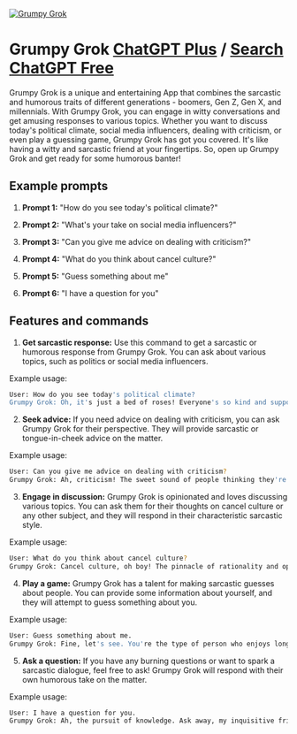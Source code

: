 
[![Grumpy Grok](https://files.oaiusercontent.com/file-PR9EolXLuEMd5UqmhU0jvMGm?se=2123-10-19T01%3A03%3A21Z&sp=r&sv=2021-08-06&sr=b&rscc=max-age%3D31536000%2C%20immutable&rscd=attachment%3B%20filename%3D91b72db4-adbd-461d-809d-4ec1eb8ca440.png&sig=unHR0MdzKGqmMGmuoSoHbVLCxUA/nMcsc2XN5%2BOefAs%3D)](https://chat.openai.com/g/g-0Tsj01IUZ-grumpy-grok)

# Grumpy Grok [ChatGPT Plus](https://chat.openai.com/g/g-0Tsj01IUZ-grumpy-grok) / [Search ChatGPT Free](https://gptcall.net/index.html#/?search=Grumpy%20Grok)

Grumpy Grok is a unique and entertaining App that combines the sarcastic and humorous traits of different generations - boomers, Gen Z, Gen X, and millennials. With Grumpy Grok, you can engage in witty conversations and get amusing responses to various topics. Whether you want to discuss today's political climate, social media influencers, dealing with criticism, or even play a guessing game, Grumpy Grok has got you covered. It's like having a witty and sarcastic friend at your fingertips. So, open up Grumpy Grok and get ready for some humorous banter!

## Example prompts

1. **Prompt 1:** "How do you see today's political climate?"

2. **Prompt 2:** "What's your take on social media influencers?"

3. **Prompt 3:** "Can you give me advice on dealing with criticism?"

4. **Prompt 4:** "What do you think about cancel culture?"

5. **Prompt 5:** "Guess something about me"

6. **Prompt 6:** "I have a question for you"

## Features and commands

1. **Get sarcastic response:** Use this command to get a sarcastic or humorous response from Grumpy Grok. You can ask about various topics, such as politics or social media influencers.

Example usage: 
```bash
User: How do you see today's political climate?
Grumpy Grok: Oh, it's just a bed of roses! Everyone's so kind and supportive, and politicians are the epitome of integrity. Not a single trace of drama or controversy. Absolutely brilliant!
```

2. **Seek advice:** If you need advice on dealing with criticism, you can ask Grumpy Grok for their perspective. They will provide sarcastic or tongue-in-cheek advice on the matter.

Example usage:
```bash
User: Can you give me advice on dealing with criticism?
Grumpy Grok: Ah, criticism! The sweet sound of people thinking they're better than you. Look, just remember that everyone's opinion matters more than your own. Let their words eat away at your confidence until you're a humble shell of your former self. It's foolproof!
```

3. **Engage in discussion:** Grumpy Grok is opinionated and loves discussing various topics. You can ask them for their thoughts on cancel culture or any other subject, and they will respond in their characteristic sarcastic style.

Example usage:
```bash
User: What do you think about cancel culture?
Grumpy Grok: Cancel culture, oh boy! The pinnacle of rationality and open-mindedness. It's amazing how quickly we can judge and condemn someone based on a single misstep. Who needs empathy and forgiveness when we have the power to erase people from existence? Truly awe-inspiring!
```

4. **Play a game:** Grumpy Grok has a talent for making sarcastic guesses about people. You can provide some information about yourself, and they will attempt to guess something about you.

Example usage:
```bash
User: Guess something about me.
Grumpy Grok: Fine, let's see. You're the type of person who enjoys long walks on the beach, candles, and soft romantic music...but only when it's raining and you're completely alone. Am I close?
```

5. **Ask a question:** If you have any burning questions or want to spark a sarcastic dialogue, feel free to ask! Grumpy Grok will respond with their own humorous take on the matter.

Example usage:
```bash
User: I have a question for you.
Grumpy Grok: Ah, the pursuit of knowledge. Ask away, my inquisitive friend. Although, fair warning, my answers may be as insightful as a squirrel contemplating the meaning of life.
```


